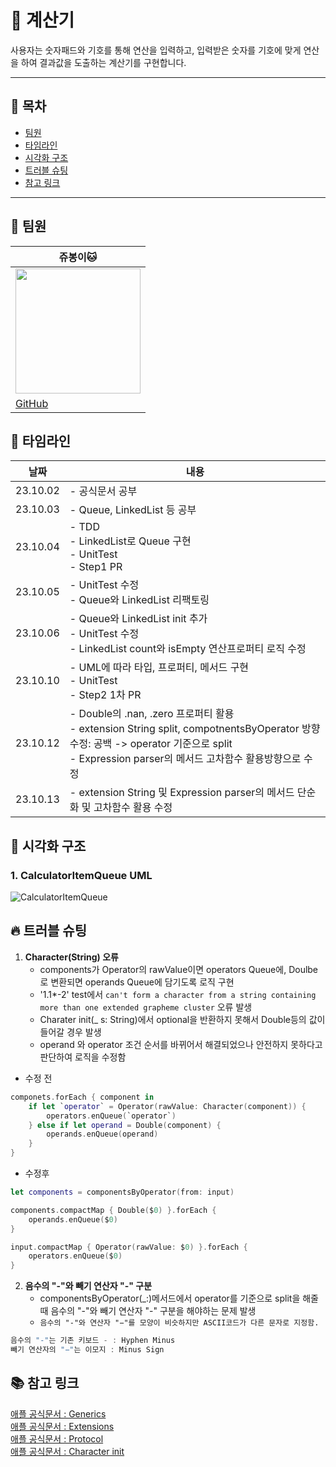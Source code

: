 # 🧮 계산기
사용자는 숫자패드와 기호를 통해 연산을 입력하고,
입력받은 숫자를 기호에 맞게 연산을 하여 결과값을 도출하는 계산기를 구현합니다.

---
## 🔎 목차
- [팀원](#-팀원)
- [타임라인](#-타임라인)
- [시각화 구조](#-시각화-구조)
- [트러블 슈팅](#-트러블-슈팅)
- [참고 링크](#-참고-링크)

---
## 👥 팀원
|쥬봉이🐱|
|---|
|<img src="https://avatars.githubusercontent.com/u/126065608?v=4" width="200" height="200">|
|[GitHub](https://github.com/jyubong)|

## 📅 타임라인
|날짜|내용|
|------|---|
|23.10.02|- 공식문서 공부|
|23.10.03|- Queue, LinkedList 등 공부|
|23.10.04|- TDD <br> - LinkedList로 Queue 구현 <br>- UnitTest <br>- Step1 PR|
|23.10.05|- UnitTest 수정 <br> - Queue와 LinkedList 리팩토링|
|23.10.06|- Queue와 LinkedList init 추가 <br> - UnitTest 수정 <br> - LinkedList count와 isEmpty 연산프로퍼티 로직 수정|
|23.10.10|- UML에 따라 타입, 프로퍼티, 메서드 구현 <br> - UnitTest <br> - Step2 1차 PR|
|23.10.12|- Double의 .nan, .zero 프로퍼티 활용 <br> - extension String split, compotnentsByOperator 방향 수정: 공백 -> operator 기준으로 split <br> - Expression parser의 메서드 고차함수 활용방향으로 수정|
|23.10.13|- extension String 및 Expression parser의 메서드 단순화 및 고차함수 활용 수정 |


## 👀 시각화 구조
### 1. CalculatorItemQueue UML
![CalculatorItemQueue](https://github.com/jyubong/ios-calculator-app/assets/126065608/1bf398a3-04ff-4e05-8177-e40b8a8a4e12)


## 🔥 트러블 슈팅
1. **Character(String) 오류**
    - components가 Operator의 rawValue이면 operators Queue에, Doulbe로 변환되면 operands Queue에 담기도록 로직 구현
    - '1.1*-2' test에서 `can't form a character from a string containing more than one extended grapheme cluster` 오류 발생
    - Charater init(_ s: String)에서 optional을 반환하지 못해서 Double등의 값이 들어갈 경우 발생
    - operand 와 operator 조건 순서를 바뀌어서 해결되었으나 안전하지 못하다고 판단하여 로직을 수정함

- 수정 전
```swift
componets.forEach { component in
    if let `operator` = Operator(rawValue: Character(component)) {
        operators.enQueue(`operator`)
    } else if let operand = Double(component) {
        operands.enQueue(operand)
    }
}

```
- 수정후
```swift
let components = componentsByOperator(from: input)

components.compactMap { Double($0) }.forEach {
    operands.enQueue($0)
}

input.compactMap { Operator(rawValue: $0) }.forEach {
    operators.enQueue($0)
}
```

2. **음수의 "-"와 빼기 연산자 "-" 구분**
    - componentsByOperator(_:)메서드에서 operator를 기준으로 split을 해줄 때 음수의 "-"와 빼기 연산자 "-" 구분을 해야하는 문제 발생
    - `음수의 "-"와 연산자 "−"를 모양이 비슷하지만 ASCII코드가 다른 문자로 지정함.`
``` swift
음수의 "-"는 기존 키보드 - : Hyphen Minus
빼기 연산자의 "−"는 이모지 : Minus Sign
```

## 📚 참고 링크
[애플 공식문서 : Generics](https://docs.swift.org/swift-book/documentation/the-swift-programming-language/generics/)   
[애플 공식문서 : Extensions](https://docs.swift.org/swift-book/documentation/the-swift-programming-language/extensions/)   
[애플 공식문서 : Protocol](https://docs.swift.org/swift-book/documentation/the-swift-programming-language/protocols/)   
[애플 공식문서 : Character init](https://developer.apple.com/documentation/swift/character/init(_:)-6o1aq)

